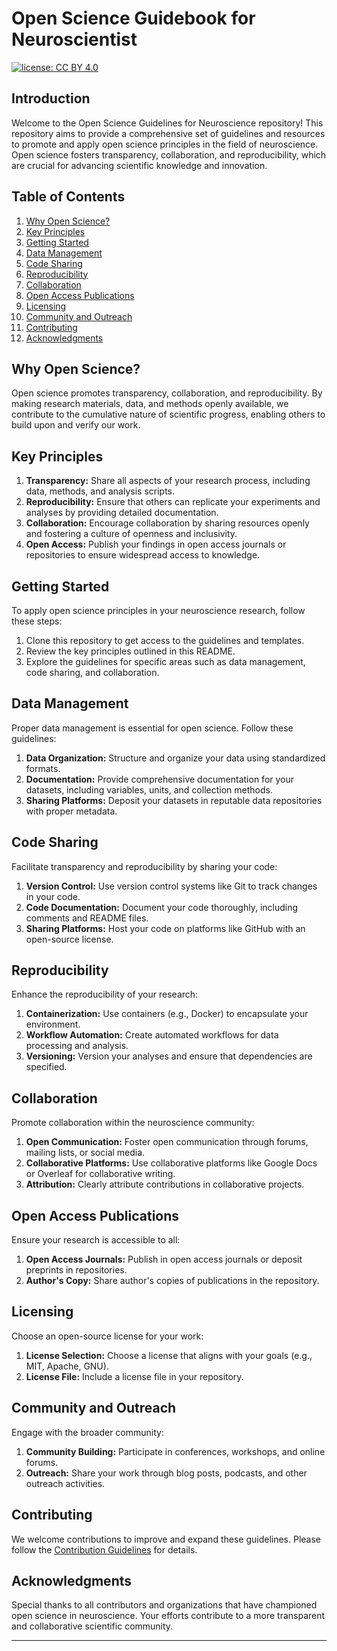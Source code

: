 # Open Science Guidebook for Neuroscientist

[![license: CC BY 4.0](https://img.shields.io/badge/license-CC_BY_4.0-lightgrey.svg)](https://creativecommons.org/licenses/by/4.0/)

## Introduction

Welcome to the Open Science Guidelines for Neuroscience repository! This repository aims to provide a comprehensive set of guidelines and resources to promote and apply open science principles in the field of neuroscience. Open science fosters transparency, collaboration, and reproducibility, which are crucial for advancing scientific knowledge and innovation.

## Table of Contents

1. [Why Open Science?](#why-open-science)
2. [Key Principles](#key-principles)
3. [Getting Started](#getting-started)
4. [Data Management](#data-management)
5. [Code Sharing](#code-sharing)
6. [Reproducibility](#reproducibility)
7. [Collaboration](#collaboration)
8. [Open Access Publications](#open-access-publications)
9. [Licensing](#licensing)
10. [Community and Outreach](#community-and-outreach)
11. [Contributing](#contributing)
12. [Acknowledgments](#acknowledgments)

## Why Open Science?

Open science promotes transparency, collaboration, and reproducibility. By making research materials, data, and methods openly available, we contribute to the cumulative nature of scientific progress, enabling others to build upon and verify our work.

## Key Principles

1. **Transparency:** Share all aspects of your research process, including data, methods, and analysis scripts.
2. **Reproducibility:** Ensure that others can replicate your experiments and analyses by providing detailed documentation.
3. **Collaboration:** Encourage collaboration by sharing resources openly and fostering a culture of openness and inclusivity.
4. **Open Access:** Publish your findings in open access journals or repositories to ensure widespread access to knowledge.

## Getting Started

To apply open science principles in your neuroscience research, follow these steps:

1. Clone this repository to get access to the guidelines and templates.
2. Review the key principles outlined in this README.
3. Explore the guidelines for specific areas such as data management, code sharing, and collaboration.

## Data Management

Proper data management is essential for open science. Follow these guidelines:

1. **Data Organization:** Structure and organize your data using standardized formats.
2. **Documentation:** Provide comprehensive documentation for your datasets, including variables, units, and collection methods.
3. **Sharing Platforms:** Deposit your datasets in reputable data repositories with proper metadata.

## Code Sharing

Facilitate transparency and reproducibility by sharing your code:

1. **Version Control:** Use version control systems like Git to track changes in your code.
2. **Code Documentation:** Document your code thoroughly, including comments and README files.
3. **Sharing Platforms:** Host your code on platforms like GitHub with an open-source license.

## Reproducibility

Enhance the reproducibility of your research:

1. **Containerization:** Use containers (e.g., Docker) to encapsulate your environment.
2. **Workflow Automation:** Create automated workflows for data processing and analysis.
3. **Versioning:** Version your analyses and ensure that dependencies are specified.

## Collaboration

Promote collaboration within the neuroscience community:

1. **Open Communication:** Foster open communication through forums, mailing lists, or social media.
2. **Collaborative Platforms:** Use collaborative platforms like Google Docs or Overleaf for collaborative writing.
3. **Attribution:** Clearly attribute contributions in collaborative projects.

## Open Access Publications

Ensure your research is accessible to all:

1. **Open Access Journals:** Publish in open access journals or deposit preprints in repositories.
2. **Author's Copy:** Share author's copies of publications in the repository.

## Licensing

Choose an open-source license for your work:

1. **License Selection:** Choose a license that aligns with your goals (e.g., MIT, Apache, GNU).
2. **License File:** Include a license file in your repository.

## Community and Outreach

Engage with the broader community:

1. **Community Building:** Participate in conferences, workshops, and online forums.
2. **Outreach:** Share your work through blog posts, podcasts, and other outreach activities.

## Contributing

We welcome contributions to improve and expand these guidelines. Please follow the [Contribution Guidelines](CONTRIBUTING.md) for details.

## Acknowledgments

Special thanks to all contributors and organizations that have championed open science in neuroscience. Your efforts contribute to a more transparent and collaborative scientific community.

---

